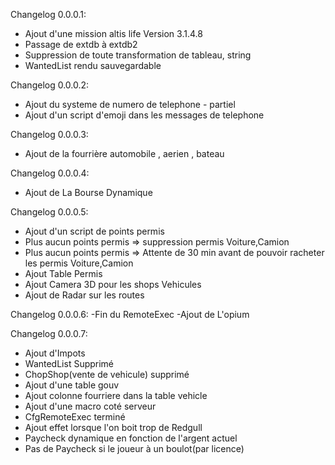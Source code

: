 Changelog 0.0.0.1:
  - Ajout d'une mission altis life Version 3.1.4.8
  - Passage de extdb à extdb2
  - Suppression de toute transformation de tableau, string
  - WantedList rendu sauvegardable

Changelog 0.0.0.2:
  - Ajout du systeme de numero de telephone - partiel
  - Ajout d'un script d'emoji dans les messages de telephone

Changelog 0.0.0.3:
  - Ajout de la fourrière automobile , aerien , bateau
  
Changelog 0.0.0.4:
  - Ajout de La Bourse Dynamique
 
 Changelog 0.0.0.5:
  - Ajout d'un script de points permis
  - Plus aucun points permis => suppression permis Voiture,Camion
  - Plus aucun points permis => Attente de 30 min avant de pouvoir racheter les permis Voiture,Camion
  - Ajout Table Permis
  - Ajout Camera 3D pour les shops Vehicules
  - Ajout de Radar sur les routes
 
 Changelog 0.0.0.6:
  -Fin du RemoteExec
  -Ajout de L'opium

 Changelog 0.0.0.7:
  - Ajout d'Impots
  - WantedList Supprimé
  - ChopShop(vente de vehicule) supprimé
  - Ajout d'une table gouv
  - Ajout colonne fourriere dans la table vehicle
  - Ajout d'une macro coté serveur
  - CfgRemoteExec terminé
  - Ajout effet lorsque l'on boit trop de Redgull
  - Paycheck dynamique en fonction de l'argent actuel
  - Pas de Paycheck si le joueur à un boulot(par licence)